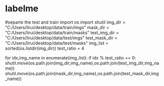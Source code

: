 # labelme
#separte the test and train
import os
import shutil
img_dir = "C:/Users/lirui/desktop/data/train/imgs"
mask_dir = "C:/Users/lirui/desktop/data/train/masks"
test_img_dir =  "C:/Users/lirui/desktop/data/test/imgs"
test_mask_dir = "C:/Users/lirui/desktop/data/test/masks"
img_list = sorted(os.listdir(img_dir))
test_ratio = 4

for idx,img_name in enumerate(img_list):
    if idx % test_ratio == 0:
        shutil.move(os.path.join(img_dir,img_name),os.path.join(test_img_dir,img_name))
        shutil.move(os.path.join(mask_dir,img_name),os.path.join(test_mask_dir,img_name))
